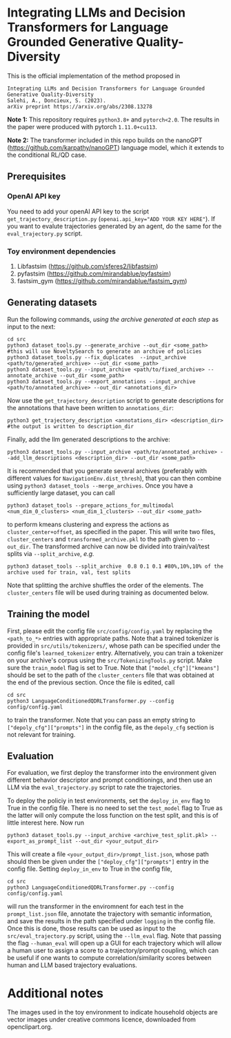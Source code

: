 
# Integrating LLMs and Decision Transformers for Language Grounded Generative Quality-Diversity

This is the official implementation of the method proposed in 

```
Integrating LLMs and Decision Transformers for Language Grounded Generative Quality-Diversity
Salehi, A., Doncieux, S. (2023).
arXiv preprint https://arxiv.org/abs/2308.13278
```

**Note 1:** This repository requires `python3.8+` and `pytorch<2.0`. The results in the paper were produced with pytorch `1.11.0+cu113`. 

**Note 2:** The transformer included in this repo builds on the nanoGPT (https://github.com/karpathy/nanoGPT) language model, which it extends to the conditional RL/QD case.

## Prerequisites

### OpenAI API key

You need to add your openAI API key to the script `get_trajectory_description.py` (`openai.api_key="ADD YOUR KEY HERE"`). If you want to evalute trajectories generated by an agent, do the same for the `eval_trajectory.py` script.

### Toy environment dependencies

1. Libfastsim (<https://github.com/sferes2/libfastsim>)
2. pyfastsim  (<https://github.com/mirandablue/pyfastsim>)
3. fastsim_gym (<https://github.com/mirandablue/fastsim_gym>)

## Generating datasets 

Run the following commands, *using the archive generated at each step* as input to the next:
```
cd src
python3 dataset_tools.py --generate_archive --out_dir <some_path>  #this will use NoveltySearch to generate an archive of policies
python3 dataset_tools.py --fix_duplicates  --input_archive <path/to/generated_archive> --out_dir <some_path> 
python3 dataset_tools.py --input_archive <path/to/fixed_archive> --annotate_archive --out_dir <some_path>
python3 dataset_tools.py --export_annotations --input_archive <path/to/annotated_archive> --out_dir <annotations_dir>
```

Now use the `get_trajectory_description` script to generate descriptions for the annotations that have been written to `annotations_dir`:

```
python3 get_trajectory_description <annotations_dir> <description_dir> #the output is written to description_dir
```

Finally, add the llm generated descriptions to the archive:

```
python3 dataset_tools.py --input_archive <path/to/annotated_archive> --add_llm_descriptions <description_dir> --out_dir <some_path> 
```

It is recommended that you generate several archives (preferably with different values for `NavigationEnv.dist_thresh`), that you can then combine using `python3 dataset_tools --merge_archives`. Once you have a sufficiently large dataset, you can call 

```
python3 dataset_tools --prepare_actions_for_multimodal <num_dim_0_clusters> <num_dim_1_clusters> --out_dir <some_path> 
```

to perform kmeans clustering and express the actions as `cluster_center+offset`, as specified in the paper. This will write two files, `cluster_centers` and `transformed_archive.pkl` to the path given to `--out_dir`. The transformed archive can now be divided into train/val/test splits via `--split_archive`, *e.g.* 

```
python3 dataset_tools --split_archive  0.8 0.1 0.1 #80%,10%,10% of the archive used for train, val, test splits
```
Note that splitting the archive shuffles the order of the elements. The `cluster_centers` file will be used during training as documented below.

## Training the model

First, please edit the config file `src/config/config.yaml` by replacing the `<path_to_*>` entries with appropriate paths. Note that a trained tokenizer is provided in `src/utils/tokenizers/`, whose path can be specified under the config file's `learned_tokenizer` entry. Alternatively, you can train a tokenizer on your archive's corpus using the `src/TokenizingTools.py` script. Make sure the `train_model` flag is set to True. Note that `["model_cfg"]["kmeans"]` should be set to the path of the `cluster_centers` file that was obtained at the end of the previous section. Once the file is edited, call

```
cd src
python3 LanguageConditionedQDRLTransformer.py --config config/config.yaml
```

to train the transformer. Note that you can pass an empty string to `["depoly_cfg"]["prompts"]` in the config file, as the `depoly_cfg` section is not relevant for training.

## Evaluation

For evaluation, we first deploy the transformer into the environment given different behavior descriptor and prompt conditionings, and then use an LLM via the `eval_trajectory.py` script to rate the trajectories.

To deploy the policiy in test environments, set the `deploy_in_env` flag to True in the config file. There is no need to set the `test_model` flag to True as the latter will only compute the loss function on the test split, and this is of little interest here. Now run 

```
python3 dataset_tools.py --input_archive <archive_test_split.pkl> --export_as_prompt_list --out_dir <your_output_dir>
```

This will create a file `<your_output_dir>/prompt_list.json`, whose path should then be given under the `["deploy_cfg"]["prompts"]` entry in the config file. Setting `deploy_in_env` to True in the config file, 

```
cd src
python3 LanguageConditionedQDRLTransformer.py --config config/config.yaml
```
will run the transformer in the enviromnent for each test in the `prompt_list.json` file, annotate the trajectory with semantic information, and save the results in the path specified under `logging` in the config file. Once this is done, those results can be used as input to the `src/eval_trajectory.py` script, using the `--llm_eval` flag. Note that passing the flag `--human_eval` will open up a GUI for each trajectory which will allow a human user to assign a score to a trajectory/prompt coupling, which can be useful if one wants to compute correlation/similarity scores between human and LLM based trajectory evaluations.

# Additional notes

The images used in the toy environment to indicate household objects are vector images under creative commons licence, downloaded from openclipart.org.
